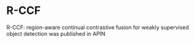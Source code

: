 # R-CCF
R-CCF: region-aware continual contrastive fusion for weakly supervised object detection was published in APIN
